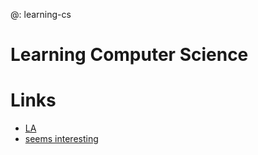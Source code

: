 @: learning-cs
# Learning Computer Science

# Links

- [LA](https://learn-anything.xyz/computer-science)
- [seems interesting](https://functionalcs.github.io/curriculum/#org71f231a)

